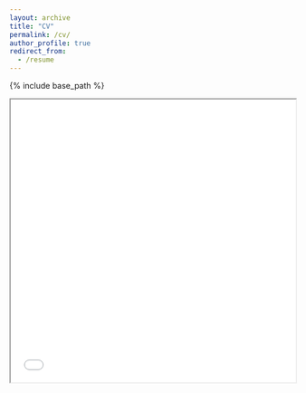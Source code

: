 ```yaml
---
layout: archive
title: "CV"
permalink: /cv/
author_profile: true
redirect_from:
  - /resume
---
```


{% include base_path %}

<iframe src="../files/CV.pdf" width="100%" height="500px"></iframe>